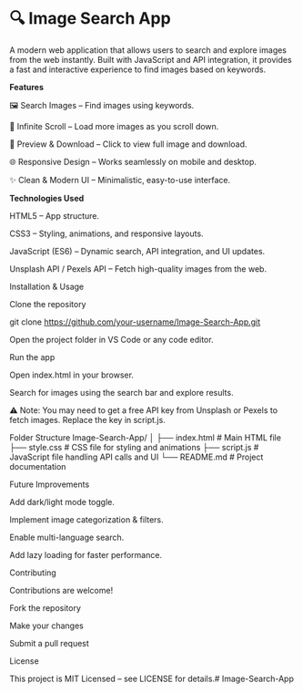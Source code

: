 # 🔍 Image Search App

A modern web application that allows users to search and explore images from the web instantly. Built with JavaScript and API integration, it provides a fast and interactive experience to find images based on keywords.

**Features**

🖼️ Search Images – Find images using keywords.

🔄 Infinite Scroll – Load more images as you scroll down.

📂 Preview & Download – Click to view full image and download.

🌐 Responsive Design – Works seamlessly on mobile and desktop.

✨ Clean & Modern UI – Minimalistic, easy-to-use interface.

**Technologies Used**

HTML5 – App structure.

CSS3 – Styling, animations, and responsive layouts.

JavaScript (ES6) – Dynamic search, API integration, and UI updates.

Unsplash API / Pexels API – Fetch high-quality images from the web.

Installation & Usage

Clone the repository

git clone https://github.com/your-username/Image-Search-App.git


Open the project folder in VS Code or any code editor.

Run the app

Open index.html in your browser.

Search for images using the search bar and explore results.

⚠️ Note: You may need to get a free API key from Unsplash or Pexels to fetch images. Replace the key in script.js.

Folder Structure
Image-Search-App/
│
├── index.html          # Main HTML file
├── style.css           # CSS file for styling and animations
├── script.js           # JavaScript file handling API calls and UI
└── README.md           # Project documentation

Future Improvements

Add dark/light mode toggle.

Implement image categorization & filters.

Enable multi-language search.

Add lazy loading for faster performance.

Contributing

Contributions are welcome!

Fork the repository

Make your changes

Submit a pull request

License

This project is MIT Licensed – see LICENSE for details.# Image-Search-App
